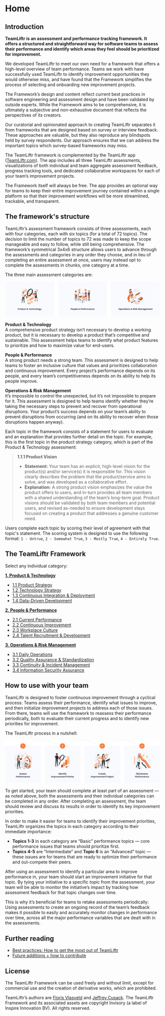 # Home

## Introduction

**TeamLiftr is an assessment and performance tracking framework. It offers a structured and straightforward way for software teams to assess their performance and identify which areas they feel should be prioritized for improvement.**

We developed TeamLiftr to meet our own need for a framework that offers a high-level overview of team performance. Teams we work with have successfully used TeamLiftr to identify improvement opportunities they would otherwise miss, and have found that the Framework simplifies the process of selecting and onboarding new improvement projects. 

The Framework’s design and content reflect current best practices in software engineering and assessment design and have been validated by outside experts. While the Framework aims to be comprehensive, it is ultimately a subjective and non-exhaustive document that reflects the perspectives of its creators. 

Our curatorial and opinionated approach to creating TeamLiftr separates it from frameworks that are designed based on survey or interview feedback. These approaches are valuable, but they also reproduce any blindspots held by survey respondents. Our approach ensures that we can address the important topics which survey-based frameworks may miss. 

The TeamLiftr framework is complemented by the TeamLiftr app ([TeamLiftr.com](https://teamliftr.com)). The app includes all three TeamLiftr assessments, visualizations of both individual and team aggregate assessment feedback, progress tracking tools, and dedicated collaborative workspaces for each of your team’s improvement projects. 

The Framework itself will always be free. The app provides an optional way for teams to keep their entire improvement journey contained within a single platform so that their improvement workflows will be more streamlined, trackable, and transparent.

## The framework's structure
TeamLiftr’s assessment framework consists of three assessments, each with four categories, each with six topics (for a total of 72 topics). The decision to limit the number of topics to 72 was made to keep the scope manageable and easy to follow, while still being comprehensive. The framework’s symmetrical 3x4x6 structure allows users to advance through the assessments and categories in any order they choose, and in lieu of completing an entire assessment at once, users may instead opt to complete the assessments in chunks, one category at a time.   

The three main assessment categories are:

![TeamLiftr's main assessment categories](./images/overview.png)

**Product & Technology**      
A comprehensive product strategy isn’t necessary to develop a working product, but it is necessary to develop a product that’s competitive and sustainable. This assessment helps teams to identify what product features to prioritize and how to maximize value for end-users. 

**People & Performance**     
A strong product needs a strong team. This assessment is designed to help teams to foster an inclusive culture that values and prioritizes collaboration and continuous improvement. Every project’s performance depends on its people, and every team’s competitiveness depends on its ability to help its people improve.  

**Operations & Risk Management**     
It’s impossible to control the unexpected, but it’s not impossible to prepare for it. This assessment is designed to help teams identify whether they’re taking the necessary steps to prevent and recover from operational disruptions. Your product’s success depends on your team’s ability to prevent disruptions from occurring (and on its ability to recover when those disruptions happen anyway).

Each topic in the framework consists of a statement for users to evaluate and an explanation that provides further detail on the topic. For example, this is the first topic in the product strategy category, which is part of the Product & Technology assessment:

> **1.1.1 Product Vision**
>    - **Statement:** Your team has an explicit, high-level vision for the product(s) and/or service(s) it is responsible for. This vision clearly describes the problem that the product/service aims to solve, and was developed as a collaborative effort.
>    - **Explanation:** A strong product vision emphasizes the value the product offers to users, and in-turn provides all team members with a shared understanding of the team’s long-term goal. Product visions should be validated by both team members and potential users, and revised as-needed to ensure development stays focused on creating a product that addresses a genuine customer need.

Users complete each topic by scoring their level of agreement with that topic's statement. The scoring system is designed to use the following format: `1 - Untrue`, `2 - Somewhat True`, `3 - Mostly True`, `4 - Entirely True`.

## The TeamLiftr Framework
Select any individual category: 

**[1. Product & Technology](product_and_technology/README.md)**
   - [1.1 Product Strategy](product_and_technology/PRODUCT_STRATEGY.md)
   - [1.2 Technology Strategy](product_and_technology/TECHNOLOGY_STRATEGY.md)
   - [1.3 Continuous Integration & Deployment](product_and_technology/CONTINUOUS_INTEGRATION_AND_DEPLOYMENT.md)
   - [1.4 Data-Driven Development](product_and_technology/DATA-DRIVEN_DEVELOPMENT.md)

**[2. People & Performance](people_and_performance/README.md)**
   - [2.1 Current Performance](people_and_performance/CURRENT_PERFORMANCE.md)
   - [2.2 Continuous Improvement](people_and_performance/CONTINUOUS_IMPROVEMENT.md)
   - [2.3 Workplace Culture](people_and_performance/WORKPLACE_CULTURE.md)
   - [2.4 Talent Recruitment & Development](people_and_performance/TALENT_RECRUITMENT_AND_DEVELOPMENT.md)

**[3. Operations & Risk Management](operations_and_risk_management/README.md)**
   - [3.1 Daily Operations](operations_and_risk_management/DAILY_OPERATIONS.md)
   - [3.2 Quality Assurance & Standardization](operations_and_risk_management/QUALITY_ASSURANCE_AND_STANDARDIZATION.md)
   - [3.3 Continuity & Incident Management](operations_and_risk_management/CONTINUITY_AND_INCIDENT_MANAGEMENT.md)
   - [3.4 Information Security Assurance](operations_and_risk_management/INFORMATION_SECURITY_ASSURANCE.md)

## How to use with your team
TeamLiftr is designed to foster continuous improvement through a cyclical process: Teams assess their performance, identify what issues to improve, and then initialize improvement projects to address each of those issues. From there, teams will use the framework to reassess their performance periodically, both to evaluate their current progress and to identify new priorities for improvement. 

The TeamLiftr process in a nutshell: 

![Assess Performance → Identify Improvement Priority → Create Improvement Project → (Re)assess Performance.](./images/process.png)

To get started, your team should complete at least part of an assessment — as noted above, both the assessments and their individual categories can be completed in any order. After completing an assessment, the team should review and discuss its results in order to identify its key improvement priorities. 

In order to make it easier for teams to identify their improvement priorities, TeamLiftr organizes the topics in each category according to their immediate importance:

   - **Topics 1-3** in each category are “Basic” performance topics — core performance issues that teams should prioritize first. 
   - **Topics 4-5** are “Intermediate” and **Topic 6** is an “Advanced” topic — these issues are for teams that are ready to optimize their performance and out-compete their peers. 

After using an assessment to identify a particular area to improve performance in, your team should start an improvement initiative for that topic. By tying your initiative to a  specific topic from the assessment, your team will be able to monitor the initiative’s impact by tracking how assessment feedback for that topic changes over time.

This is why it’s beneficial for teams to retake assessments periodically: Using assessments to create an ongoing record of the team’s feedback makes it possible to easily and accurately monitor changes in performance over time, across all the major performance variables that are dealt with in the assessments. 

## Further reading
- [Best practices: How to get the most out of TeamLiftr](BEST_PRACTICES.md)
- [Future additions + how to contribute](FUTURE_ADDITIONS.md)

## License
The TeamLiftr Framework can be used freely and without limit, except for commercial use and the creation of derivative works, which are prohibited.       
      
TeamLiftr’s authors are [Floris Vlasveld](https://www.linkedin.com/in/florisvlasveld/) and [Jeffrey Cusack](https://www.linkedin.com/in/jeff-cusack902/). The TeamLiftr Framework and its associated assets are copyright Invisory (a label of Inspire Innovation BV). All rights reserved.
